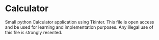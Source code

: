 # Calculator
Small python Calculator application using Tkinter.
This file is open access and be used for learning and implementation purposes.
Any illegal use of this file is strongly resented.
